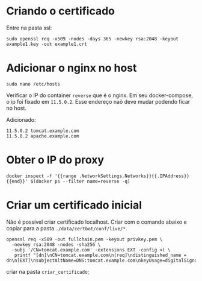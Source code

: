# Criando o certificado

Entre na pasta ssl:

```
sudo openssl req -x509 -nodes -days 365 -newkey rsa:2048 -keyout example1.key -out example1.crt
```

# Adicionar o nginx no host

```
sudo nano /etc/hosts
```

Verificar o IP do container `reverse` que é o nginx. Em seu docker-compose, o ip foi fixado em `11.5.0.2`. Esse endereço naõ deve mudar podendo ficar no host.

Adicionado:

```
11.5.0.2 tomcat.example.com
11.5.0.2 apache.example.com
```


# Obter o IP do proxy

```
docker inspect -f '{{range .NetworkSettings.Networks}}{{.IPAddress}}{{end}}' $(docker ps --filter name=reverse -q)
```

# Criar um certificado inicial

Não é possível criar certificado localhost. Criar com o comando abaixo e copiar para a pasta `./data/certbot/conf/live/*`.

```
openssl req -x509 -out fullchain.pem -keyout privkey.pem \
  -newkey rsa:2048 -nodes -sha256 \
  -subj '/CN=tomcat.example.com' -extensions EXT -config <( \
   printf "[dn]\nCN=tomcat.example.com\n[req]\ndistinguished_name = dn\n[EXT]\nsubjectAltName=DNS:tomcat.example.com\nkeyUsage=digitalSignature\nextendedKeyUsage=serverAuth")
```

criar na pasta `criar_certificado`;